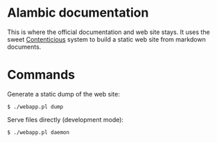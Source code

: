 
# Alambic documentation

This is where the official documentation and web site stays. It uses the sweet [Contenticious](https://github.com/memowe/contenticious) system to build a static web site from markdown documents.


# Commands

Generate a static dump of the web site:

    $ ./webapp.pl dump

Serve files directly (development mode):

    $ ./webapp.pl daemon

